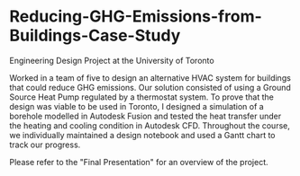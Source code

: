 # Reducing-GHG-Emissions-from-Buildings-Case-Study

Engineering Design Project at the University of Toronto

Worked in a team of five to design an alternative HVAC system for buildings that could reduce GHG emissions. Our solution consisted of using a Ground Source Heat Pump regulated by a thermostat system. To prove that the design was viable to be used in Toronto, I designed a simulation of a borehole modelled in Autodesk Fusion and tested the heat transfer under the heating and cooling condition in Autodesk CFD. Throughout the course, we individually maintained a design notebook and used a Gantt chart to track our progress.  

Please refer to the "Final Presentation" for an overview of the project.
